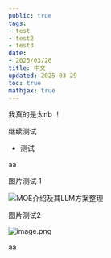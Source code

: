 ```yaml
---
public: true
tags:
- test
- test2
- test3
date:
- 2025/03/26
title: 中文
updated: 2025-03-29
toc: true
mathjax: true
---
```


我真的是太nb ！

继续测试

  + 测试

aa

图片测试 1

![MOE介绍及其LLM方案整理](https://pic1.zhimg.com/70/v2-1dcc617f92c37184aab9e47c96e94bbf_1440w.image?source=172ae18b&biz_tag=post)

图片测试2

![image.png](/assets/image_1743215750407_0.png)

aa
